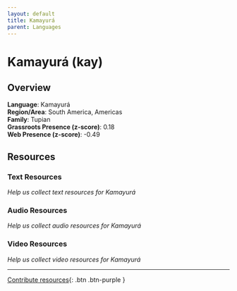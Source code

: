 ```yaml
---
layout: default
title: Kamayurá
parent: Languages
---
```


# Kamayurá (kay)

## Overview

**Language**: Kamayurá  
**Region/Area**: South America, Americas  
**Family**: Tupian  
**Grassroots Presence (z-score)**: 0.18  
**Web Presence (z-score)**: -0.49  

## Resources

### Text Resources
*Help us collect text resources for Kamayurá*

### Audio Resources
*Help us collect audio resources for Kamayurá*

### Video Resources
*Help us collect video resources for Kamayurá*

---

[Contribute resources](https://forms.office.com/e/1SfLJx3u1r){: .btn .btn-purple }
